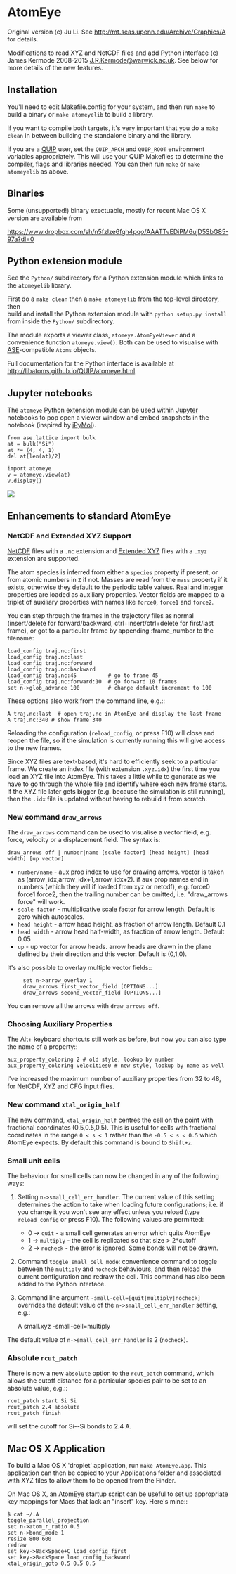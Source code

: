 # AtomEye 

Original version (c) Ju Li. 
See <http://mt.seas.upenn.edu/Archive/Graphics/A> for details.

Modifications to read XYZ and NetCDF files and add Python interface
(c) James Kermode 2008-2015 <J.R.Kermode@warwick.ac.uk>. See below for more details of the new features.

## Installation

You'll need to edit Makefile.config for your system, and then run
`make` to build a binary or `make atomeyelib` to build a library.

If you want to compile both targets, it's very important that you do a
`make clean` in between building the standalone binary and the library.

If you are a [QUIP](https://github.com/libAtoms/QUIP) user, set the `QUIP_ARCH` and `QUIP_ROOT` environment variables appropriately. This will use your QUIP Makefiles to determine the
compiler, flags and libraries needed. You can then run `make` or 
`make atomeyelib` as above.

## Binaries

Some (unsupported!) binary exectuable, mostly for recent Mac OS X version
are available from 

<https://www.dropbox.com/sh/n5fzlze6fgh4pqo/AAATTvEDiPM6ujD5SbG85-97a?dl=0>

## Python extension module

See the `Python/` subdirectory for a Python extension module which
links to the `atomeyelib` library. 

First do a `make clean` then a `make atomeyelib` from the top-level directory, then  
build and install the Python extension module with 
`python setup.py install` from inside the `Python/` subdirectory.

The module exports a viewer class, `atomeye.AtomEyeViewer` and a convenience 
function `atomeye.view()`. Both can be used to visualise with 
[ASE](https://wiki.fysik.dtu.dk/ase/)-compatible `Atoms` objects.

Full documentation for the Python interface is
available at <http://libatoms.github.io/QUIP/atomeye.html>

## Jupyter notebooks

The `atomeye` Python extension module can be used within 
[Jupyter](https://jupyter.org/) notebooks to pop open a viewer window and embed snapshots in the notebook (inspired by [iPyMol](https://github.com/cxhernandez/ipymol)).

    from ase.lattice import bulk
    at = bulk("Si")
    at *= (4, 4, 1)
    del at[len(at)/2]

    import atomeye
    v = atomeye.view(at)
    v.display()

![](./Python/example-notebook_2_0.png)

## Enhancements to standard AtomEye

### NetCDF and Extended XYZ Support

[NetCDF](http://jrkermode.co.uk/quippy/io.html#netcdf) files with a `.nc` extension and [Extended XYZ](http://jrkermode.co.uk/quippy/io.html#extendedxyz) files with a `.xyz` extension are supported.

The atom species is inferred from either a `species` property if present, or from atomic numbers in `Z` if not. Masses are read from the `mass` property if it exists, otherwise they default to the periodic table values. Real and integer properties are loaded as auxiliary properties. Vector fields are mapped to a triplet of auxiliary properties with names like `force0`, `force1` and `force2`.

You can step through the frames in the trajectory files as normal (insert/delete for forward/backward, ctrl+insert/ctrl+delete for first/last frame), or got to a particular frame by appending :frame_number to the filename:

    load_config traj.nc:first
    load_config traj.nc:last
    load_config traj.nc:forward
    load_config traj.nc:backward
    load_config traj.nc:45          # go to frame 45
    load_config traj.nc:forward:10  # go forward 10 frames
    set n->glob_advance 100         # change default increment to 100

These options also work from the command line, e.g.::

    A traj.nc:last  # open traj.nc in AtomEye and display the last frame
    A traj.nc:340 # show frame 340

Reloading the configuration (`reload_config`, or press F10) will close and reopen the file, so if the simulation is currently running this will give access to the new frames.

Since XYZ files are text-based, it's hard to efficiently seek to a particular frame. We create an index file (with extension `.xyz.idx`) the first time you load an XYZ file into AtomEye. This takes a little while to generate as we have to go through the whole file and identify where each new frame starts. If the XYZ file later gets bigger (e.g. because the simulation is still running), then the `.idx` file is updated without having to rebuild it from scratch.

### New command ``draw_arrows``

The ``draw_arrows`` command can be used to visualise a vector field, e.g. force, velocity or a displacement field. The syntax is:

    draw_arrows off | number|name [scale factor] [head height] [head width] [up vector]

- `number/name` - aux prop index to use for drawing arrows. vector is taken as (arrow_idx,arrow_idx+1,arrow_idx+2). if aux prop names end in numbers (which they will if     loaded from xyz or netcdf), e.g. force0 force1 force2, then the trailing number can be omitted, i.e. "draw_arrows force" will work.
- `scale factor` - multiplicative scale factor for arrow length. Default is zero which autoscales.
- `head height` - arrow head height, as fraction of arrow length. Default 0.1
- `head width` - arrow head half-width, as fraction of arrow length. Default 0.05
- `up` - up vector for arrow heads. arrow heads are drawn in the plane defined by their direction and this vector. Default is (0,1,0).

It's also possible to overlay multiple vector fields::

         set n->arrow_overlay 1
         draw_arrows first_vector_field [OPTIONS...]
         draw_arrows second_vector_field [OPTIONS...]

You can remove all the arrows with `draw_arrows off`.

### Choosing Auxiliary Properties

The Alt+ keyboard shortcuts still work as before, but now you can also type the name of a property::

    aux_property_coloring 2 # old style, lookup by number
    aux_property_coloring velocities0 # new style, lookup by name as well

I've increased the maximum number of auxiliary properties from 32 to 48, for NetCDF, XYZ and CFG input files.

### New command `xtal_origin_half`

The new command, `xtal_origin_half` centres the cell on the point with fractional coordinates (0.5,0.5,0.5). This is useful for cells with fractional coordinates in the range `0 < s < 1` rather than the `-0.5 < s < 0.5` which AtomEye expects. By default this command is bound to `Shift+z`.

### Small unit cells

The behaviour for small cells can now be changed in any of the following ways:

1. Setting `n->small_cell_err_handler`. The current value of this setting determines the action to take when loading future configurations; i.e. if you change it you won't see any effect unless you reload (type `reload_config` or press F10). The following values are permitted:

    * 0 -> `quit` - a small cell generates an error which quits AtomEye
    * 1 -> `multiply` - the cell is replicated so that size > 2*cutoff
    * 2 -> `nocheck` - the error is ignored. Some bonds will not be drawn.

2. Command `toggle_small_cell_mode`: convenience command to toggle between the `multiply` and `nocheck` behaviours, and then reload the current configuration and redraw the cell. This command has also been added to the Python interface.

3. Command line argument `-small-cell=[quit|multiply|nocheck]` overrides the default value of the `n->small_cell_err_handler` setting, e.g.:

    A small.xyz -small-cell=multiply

The default value of `n->small_cell_err_handler` is 2 (`nocheck`).

### Absolute ``rcut_patch``

There is now a new `absolute` option to the `rcut_patch` command, which allows the cutoff distance for a particular species pair to be set to an absolute value, e.g.::

    rcut_patch start Si Si
    rcut_patch 2.4 absolute
    rcut_patch finish

will set the cutoff for Si--Si bonds to 2.4 A.

## Mac OS X Application

To build a Mac OS X 'droplet' application, run `make AtomEye.app`. This application can then be copied to your Applications folder and associated with XYZ files to allow them to be opened from the Finder.

On Mac OS X, an AtomEye startup script can be useful to set up appropriate key mappings for Macs that lack an "insert" key. Here's mine::

    $ cat ~/.A
    toggle_parallel_projection
    set n->atom_r_ratio 0.5
    set n->bond_mode 1
    resize 800 600
    redraw
    set key->BackSpace+C load_config_first
    set key->BackSpace load_config_backward
    xtal_origin_goto 0.5 0.5 0.5
